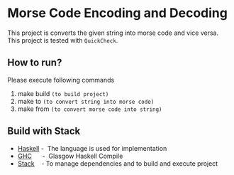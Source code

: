 # Morse Code Encoding and Decoding
This project is converts the given string into morse code and vice versa. <br />
This project is tested with `QuickCheck`.

## How to run?
Please execute following commands
1. make build `(to build project)`
2. make to `(to convert string into morse code)`
3. make from `(to convert morse code into string)`

## Build with Stack
* [Haskell](https://haskell.org/)     - &nbsp;The language is used for implementation
* [GHC](https://wiki.haskell.org/GHC) &nbsp;&nbsp;&nbsp;&nbsp; - &nbsp;Glasgow Haskell Compile
* [Stack](https://docs.haskellstack.org/en/stable/README/)&nbsp;&nbsp;&nbsp; -&nbsp;To manage dependencies and to build and execute project


